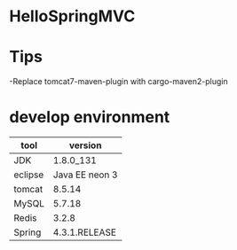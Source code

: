 # HelloSpringMVC
# Tips
-Replace tomcat7-maven-plugin with cargo-maven2-plugin

# develop environment
| tool | version |
| --- | ---|
| JDK | 1.8.0_131 |
| eclipse | Java EE neon 3 |
| tomcat | 8.5.14 |
| MySQL | 5.7.18 |
| Redis | 3.2.8 |
| Spring | 4.3.1.RELEASE |

